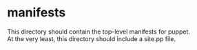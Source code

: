 manifests
=========

This directory should contain the top-level manifests for puppet.  
At the very least, this directory should include a site.pp file.
